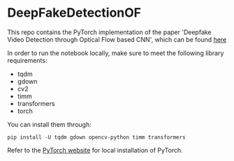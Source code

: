 # DeepFakeDetectionOF

This repo contains the PyTorch implementation of the paper 'Deepfake Video Detection through Optical Flow based CNN', which can be found [here](https://openaccess.thecvf.com/content_ICCVW_2019/papers/HBU/Amerini_Deepfake_Video_Detection_through_Optical_Flow_Based_CNN_ICCVW_2019_paper.pdf)

In order to run the notebook locally, make sure to meet the following library requirements:
- tqdm
- gdown
- cv2
- timm
- transformers
- torch

You can install them through:
```
pip install -U tqdm gdown opencv-python timm transformers
```
Refer to the [PyTorch website](https://pytorch.org/get-started/locally/) for local installation of PyTorch.
